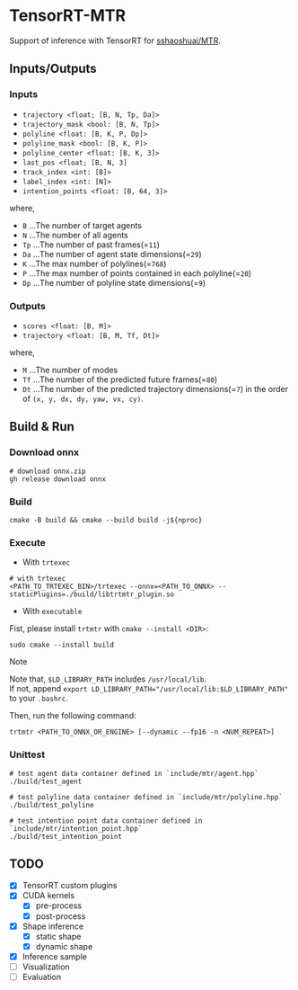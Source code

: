 # TensorRT-MTR

Support of inference with TensorRT for [sshaoshuai/MTR](https://github.com/sshaoshuai/MTR).

## Inputs/Outputs

### Inputs

- `trajectory <float; [B, N, Tp, Da]>`
- `trajectory_mask <bool: [B, N, Tp]>`
- `polyline <float: [B, K, P, Dp]>`
- `polyline_mask <bool: [B, K, P]>`
- `polyline_center <float: [B, K, 3]>`
- `last_pos <float; [B, N, 3]`
- `track_index <int: [B]>`
- `label_index <int: [N]>`
- `intention_points <float: [B, 64, 3]>`

where,

- `B` ...The number of target agents
- `N` ...The number of all agents
- `Tp` ...The number of past frames(=`11`)
- `Da` ...The number of agent state dimensions(=`29`)
- `K` ...The max number of polylines(=`768`)
- `P` ...The max number of points contained in each polyline(=`20`)
- `Dp` ...The number of polyline state dimensions(=`9`)

### Outputs

- `scores <float: [B, M]>`
- `trajectory <float: [B, M, Tf, Dt]>`

where,

- `M` ...The number of modes
- `Tf` ...The number of the predicted future frames(=`80`)
- `Dt` ...The number of the predicted trajectory dimensions(=`7`) in the order of `(x, y, dx, dy, yaw, vx, cy)`.

## Build & Run

### Download onnx

```shell
# download onnx.zip
gh release download onnx
```

### Build

```shell
cmake -B build && cmake --build build -j${nproc}
```

### Execute

- With `trtexec`

```shell
# with trtexec
<PATH_TO_TRTEXEC_BIN>/trtexec --onnx=<PATH_TO_ONNX> --staticPlugins=./build/libtrtmtr_plugin.so
```

- With `executable`

Fist, please install `trtmtr` with `cmake --install <DIR>`:

```shell
sudo cmake --install build
```

> [!NOTE]
> Note that, `$LD_LIBRARY_PATH` includes `/usr/local/lib`.  
> If not, append `export LD_LIBRARY_PATH="/usr/local/lib:$LD_LIBRARY_PATH"` to your `.bashrc`.

Then, run the following command:

```shell
trtmtr <PATH_TO_ONNX_OR_ENGINE> [--dynamic --fp16 -n <NUM_REPEAT>]
```

### Unittest

```shell
# test agent data container defined in `include/mtr/agent.hpp`
./build/test_agent

# test polyline data container defined in `include/mtr/polyline.hpp`
./build/test_polyline

# test intention point data container defined in `include/mtr/intention_point.hpp`
./build/test_intention_point
```

## TODO

- [x] TensorRT custom plugins
- [x] CUDA kernels
  - [x] pre-process
  - [x] post-process
- [x] Shape inference
  - [x] static shape
  - [x] dynamic shape
- [x] Inference sample
- [ ] Visualization
- [ ] Evaluation
